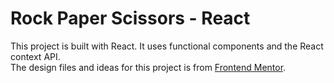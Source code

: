 # Rock Paper Scissors - React

This project is built with React. It uses functional components and the React context API.  
The design files and ideas for this project is from [Frontend Mentor](https://www.frontendmentor.io/challenges/rock-paper-scissors-game-pTgwgvgH/hub/rock-paper-scissors-game-1cSldHWm_).
